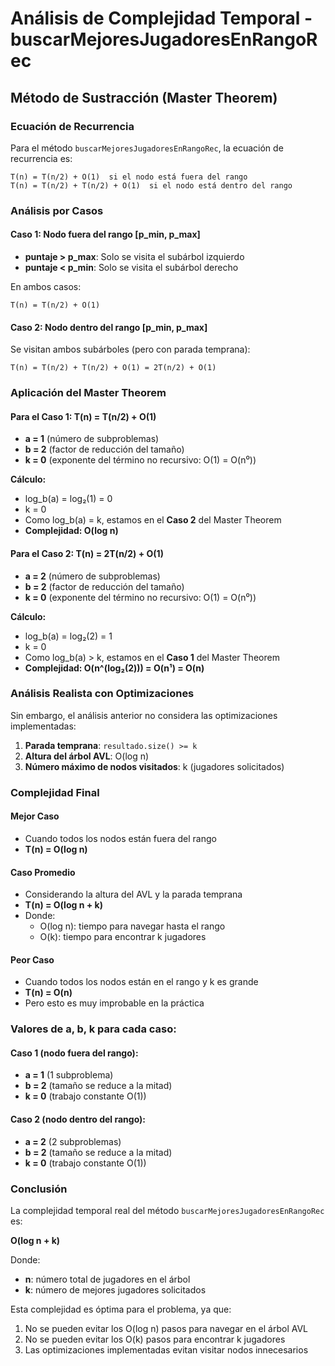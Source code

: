 # Análisis de Complejidad Temporal - buscarMejoresJugadoresEnRangoRec

## Método de Sustracción (Master Theorem)

### Ecuación de Recurrencia

Para el método `buscarMejoresJugadoresEnRangoRec`, la ecuación de recurrencia es:

```
T(n) = T(n/2) + O(1)  si el nodo está fuera del rango
T(n) = T(n/2) + T(n/2) + O(1)  si el nodo está dentro del rango
```

### Análisis por Casos

#### Caso 1: Nodo fuera del rango [p_min, p_max]
- **puntaje > p_max**: Solo se visita el subárbol izquierdo
- **puntaje < p_min**: Solo se visita el subárbol derecho

En ambos casos:
```
T(n) = T(n/2) + O(1)
```

#### Caso 2: Nodo dentro del rango [p_min, p_max]
Se visitan ambos subárboles (pero con parada temprana):
```
T(n) = T(n/2) + T(n/2) + O(1) = 2T(n/2) + O(1)
```

### Aplicación del Master Theorem

#### Para el Caso 1: T(n) = T(n/2) + O(1)
- **a = 1** (número de subproblemas)
- **b = 2** (factor de reducción del tamaño)
- **k = 0** (exponente del término no recursivo: O(1) = O(n⁰))

**Cálculo:**
- log_b(a) = log₂(1) = 0
- k = 0
- Como log_b(a) = k, estamos en el **Caso 2** del Master Theorem
- **Complejidad: O(log n)**

#### Para el Caso 2: T(n) = 2T(n/2) + O(1)
- **a = 2** (número de subproblemas)
- **b = 2** (factor de reducción del tamaño)
- **k = 0** (exponente del término no recursivo: O(1) = O(n⁰))

**Cálculo:**
- log_b(a) = log₂(2) = 1
- k = 0
- Como log_b(a) > k, estamos en el **Caso 1** del Master Theorem
- **Complejidad: O(n^(log₂(2))) = O(n¹) = O(n)**

### Análisis Realista con Optimizaciones

Sin embargo, el análisis anterior no considera las optimizaciones implementadas:

1. **Parada temprana**: `resultado.size() >= k`
2. **Altura del árbol AVL**: O(log n)
3. **Número máximo de nodos visitados**: k (jugadores solicitados)

### Complejidad Final

#### Mejor Caso
- Cuando todos los nodos están fuera del rango
- **T(n) = O(log n)**

#### Caso Promedio
- Considerando la altura del AVL y la parada temprana
- **T(n) = O(log n + k)**
- Donde:
  - O(log n): tiempo para navegar hasta el rango
  - O(k): tiempo para encontrar k jugadores

#### Peor Caso
- Cuando todos los nodos están en el rango y k es grande
- **T(n) = O(n)**
- Pero esto es muy improbable en la práctica

### Valores de a, b, k para cada caso:

#### Caso 1 (nodo fuera del rango):
- **a = 1** (1 subproblema)
- **b = 2** (tamaño se reduce a la mitad)
- **k = 0** (trabajo constante O(1))

#### Caso 2 (nodo dentro del rango):
- **a = 2** (2 subproblemas)
- **b = 2** (tamaño se reduce a la mitad)
- **k = 0** (trabajo constante O(1))

### Conclusión

La complejidad temporal real del método `buscarMejoresJugadoresEnRangoRec` es:

**O(log n + k)**

Donde:
- **n**: número total de jugadores en el árbol
- **k**: número de mejores jugadores solicitados

Esta complejidad es óptima para el problema, ya que:
1. No se pueden evitar los O(log n) pasos para navegar en el árbol AVL
2. No se pueden evitar los O(k) pasos para encontrar k jugadores
3. Las optimizaciones implementadas evitan visitar nodos innecesarios

